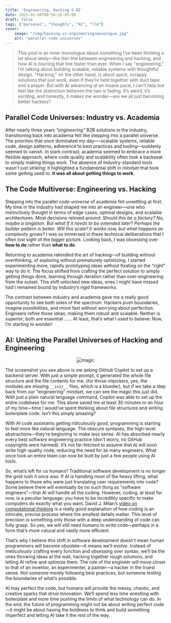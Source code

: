 ```yaml
---
title: 'Engineering, Hacking & AI'
date: 2025-02-08T00:56:26-05:00
draft: false
tags: ["personal", "thoughts", "AI", "llm"]
cover:
    image: "/img/hacking-vs-engineering/monologue.jpg" 
    alt: "parallel-code-universes"
---
```


>This post is an inner monologue about something I’ve been thinking a lot about lately—the thin line between engineering and hacking, and how AI is blurring that line faster than ever. When I say "engineering," I’m talking about building scalable, reliable systems with thoughtful design. "Hacking," on the other hand, is about quick, scrappy solutions that just work, even if they’re held together with duct tape and a prayer. But with AI advancing at an insane pace, I can’t help but feel like the distinction between the two is fading. It’s weird, it’s exciting, and honestly, it makes me wonder—are we all just becoming better hackers?


## Parallel Code Universes: Industry vs. Academia

After nearly three years *"engineering"* B2B solutions in the industry, transitioning back into academia felt like stepping into a parallel universe. The priorities that once dominated my day—-scalable systems, reliable code, design patterns, adherence to best practices and tooling—suddenly seemed to vanish. In stark contrast, academia seemed to embrace a more flexible approach, where code quality and scalability often took a backseat to simply making things work. The absence of industry-standard tools wasn't just striking; it highlighted a fundamental shift in mindset that took some getting used to. **It was all about getting things to work.** 

## The Code Multiverse: Engineering vs. Hacking

Stepping into the parallel *code-universe* of academia felt unsettling at first. My time in the industry had shaped me into an engineer—one who instinctively thought in terms of edge cases, optimal designs, and scalable architectures. Most decisions reloved around: *Should this be a factory? No, maybe a singleton. But what if it needs to be extended later? Perhaps the builder pattern is better. Will this scale? It works now, but what happens as complexity grows?* I was so immersed in these technical deliberations that I often lost sight of the bigger picture. Looking back, I was obsessing over **how to do** rather than **what to do**.

Returning to academia rekindled the art of hacking—of building without overthinking, of exploring without prematurely optimizing. I started experimenting more, rapidly prototyping ideas without fixating on the “right” way to do it. The focus shifted from crafting the perfect solution to simply getting things done, learning through iteration rather than over-engineering from the outset. This shift unlocked new ideas, ones I might have missed had I remained bound by industry’s rigid frameworks.

The contrast between industry and academia gave me a really good opportunity to see both sides of the spectrum. Hackers push boundaries, imagine possibilities, and move fast without worrying about perfection. Engineers refine those ideas, making them robust and scalable. Neither is superior; both are essential ...... At least, that’s what I used to believe: Now, I’m starting to wonder!


## AI: Uniting the Parallel Universes of Hacking and Engineering


<div style="text-align: center;">
    <img src="/img/hacking-vs-engineering/image.png" alt="magic">
</div>

The screenshot you see above is me asking GitHub Copilot to set up a backend server. With just a simple prompt, it generated the whole file structure and the file contents for me. (for those nitpickers, yes, the modules are missing `__init__` files, which is a blunder), but if we take a step back from our "engineering" mindset, we can see the magic this just did. With just a plain natural language command, Copilot was able to set up the entire codebase for me. This alone saved me at least 30 minutes to an hour of my time—time I would’ve spent thinking about file structures and writing boilerplate code. Isn’t this simply amazing?

With AI code assistants getting ridiculously good, programming is starting to feel more like natural language. The obscure syntaxes, the high-level abstractions—they’re beginning to make less sense. AI has absorbed nearly every best software engineering practice (don’t worry, no GitHub copyrights were harmed). It’s not far-fetched to assume that AI will soon write high-quality code, reducing the need for as many engineers. What once took an entire team can now be built by just a few people using AI tools.

So, what’s left for us humans? Traditional software development is no longer the gold rush it once was. If AI is handling most of the heavy lifting, what happens to those who were just translating user requirements into code? Some believe there will eventually be no such thing as "software engineers"—that AI will handle all the coding. However, coding, at least for now, is a peculiar language; you have to be incredibly specific to make computers do exactly what you want. David J. Milan’s [video on computational thinking](https://www.youtube.com/watch?v=jjqgP9dpD1k) is a really good explanation of how coding is an intricate, precise process where the smallest details matter. This level of precision is something only those with a deep understanding of code can fully grasp. So yes, we will still need humans to write code—perhaps in a form that’s more natural and vastly more efficient.

That’s why I believe this shift in software development doesn’t mean human programmers will become obsolete—it means we’ll evolve. Instead of meticulously crafting every function and obsessing over syntax, we’ll be the ones throwing ideas at the wall, hacking together rough solutions, and letting AI refine and optimize them. The role of the engineer will move closer to that of an inventor, an experimenter, a painter—a hacker in the truest sense. Not someone merely following best practices, but someone testing the boundaries of what’s possible.

AI may perfect the code, but humans will provide the messy, chaotic, and creative sparks that drive innovation. We’ll spend less time wrestling with boilerplate and more time pushing the limits of what technology can do. In the end, the future of programming might not be about writing perfect code—it might be about having the boldness to think and build something imperfect and letting AI take it the rest of the way.